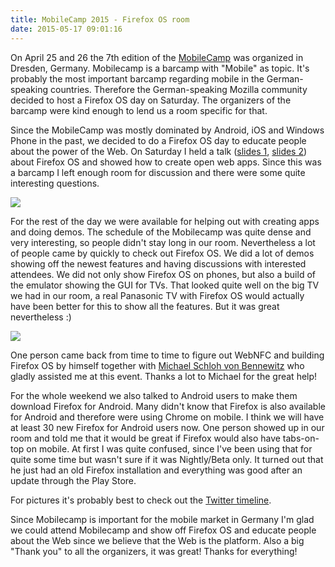 ```yaml
---
title: MobileCamp 2015 - Firefox OS room
date: 2015-05-17 09:01:16
---
```


On April 25 and 26 the 7th edition of the [MobileCamp](http://www.mobilecamp.de) was organized in Dresden, Germany. Mobilecamp is a barcamp with "Mobile" as topic. It's probably the most important barcamp regarding mobile in the German-speaking countries. Therefore the German-speaking Mozilla community decided to host a Firefox OS day on Saturday. The organizers of the barcamp were kind enough to lend us a room specific for that.

Since the MobileCamp was mostly dominated by Android, iOS and Windows Phone in the past, we decided to do a Firefox OS day to educate people about the power of the Web. On Saturday I held a talk ([slides 1](http://mkohler.codes/presentations/mozilla-mobilecamp-dresden-2015/index.html), [slides 2](http://mkohler.codes/presentations/mozilla-mobilecamp-dresden-2015-hacking/index.html)) about Firefox OS and showed how to create open web apps. Since this was a barcamp I left enough room for discussion and there were some quite interesting questions.

![](http://michaelkohler.info/mozilla/mobilecamp_2015_talk.jpg)

For the rest of the day we were available for helping out with creating apps and doing demos. The schedule of the Mobilecamp was quite dense and very interesting, so people didn't stay long in our room. Nevertheless a lot of people came by quickly to check out Firefox OS. We did a lot of demos showing off the newest features and having discussions with interested attendees. We did not only show Firefox OS on phones, but also a build of the emulator showing the GUI for TVs. That looked quite well on the big TV we had in our room, a real Panasonic TV with Firefox OS would actually have been better for this to show all the features. But it was great nevertheless :)

![](http://michaelkohler.info/mozilla/mobilecamp_2015_tv.jpg)

One person came back from time to time to figure out WebNFC and building Firefox OS by himself together with [Michael Schloh von Bennewitz](https://mozillians.org/en-US/u/michaesc/) who gladly assisted me at this event. Thanks a lot to Michael for the great help!

For the whole weekend we also talked to Android users to make them download Firefox for Android. Many didn't know that Firefox is also available for Android and therefore were using Chrome on mobile. I think we will have at least 30 new Firefox for Android users now. One person showed up in our room and told me that it would be great if Firefox would also have tabs-on-top on mobile. At first I was quite confused, since I've been using that for quite some time but wasn't sure if it was Nightly/Beta only. It turned out that he just had an old Firefox installation and everything was good after an update through the Play Store.

For pictures it's probably best to check out the [Twitter timeline](https://twitter.com/hashtag/mcdd15?src=hash).

Since Mobilecamp is important for the mobile market in Germany I'm glad we could attend Mobilecamp and show off Firefox OS and educate people about the Web since we believe that the Web is the platform. Also a big "Thank you" to all the organizers, it was great! Thanks for everything!
